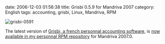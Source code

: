 date: 2006-12-03 01:56:38
title: Grisbi 0.5.9 for Mandriva 2007
category: English
tags: accounting, grisbi, Linux, Mandriva, RPM

![grisbi-0591](/static/uploads/2006/12/grisbi-0591.png)

The latest version of [Grisbi, a french personnal accounting software](http://grisbi.org/), is [now available in my personnal RPM repository](http://github.com/kdeldycke/mandriva-specs) for Mandriva 2007.0.
